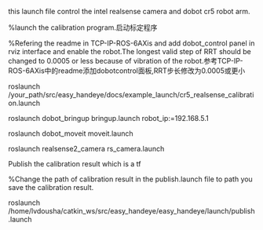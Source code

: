 this launch file control the intel realsense camera and dobot cr5 robot arm.

%launch the calibration program.启动标定程序

%Refering the readme in TCP-IP-ROS-6AXis and add dobot_control panel in rviz interface and enable the robot.The longest valid step of RRT should be changed to 0.0005 or less 
because of vibration of the robot.参考TCP-IP-ROS-6AXis中的readme添加dobotcontrol面板,RRT步长修改为0.0005或更小

roslaunch /your_path/src/easy_handeye/docs/example_launch/cr5_realsense_calibration.launch

roslaunch dobot_bringup bringup.launch robot_ip:=192.168.5.1

roslaunch dobot_moveit moveit.launch

roslaunch realsense2_camera rs_camera.launch

Publish the calibration result which is a tf

%Change the path of calibration result in the publish.launch file to path you save the calibration result.

roslaunch /home/lvdousha/catkin_ws/src/easy_handeye/easy_handeye/launch/publish.launch
